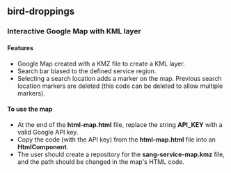 ## bird-droppings
### Interactive Google Map with KML layer

#### Features
* Google Map created with a KMZ file to create a KML layer.
* Search bar biased to the defined service region.
* Selecting a search location adds a marker on the map. Previous search location markers are deleted (this code can be deleted to allow multiple markers).

#### To use the map
* At the end of the **html-map.html** file, replace the string **API_KEY** with a valid Google API key.
* Copy the code (with the API key) from the **html-map.html** file into an **HtmlComponent**.
* The user should create a repository for the **sang-service-map.kmz** file, and the path should be changed in the map's HTML code.
